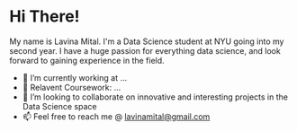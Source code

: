# Hi There!

My name is Lavina Mital. I'm a Data Science student at NYU going into my second year. I have a huge passion for everything data science, and look forward to gaining experience in the field.
- 👀 I’m currently working at ...
- 🌱 Relavent Coursework: ...
- 💞️ I’m looking to collaborate on innovative and interesting projects in the Data Science space
- 📫 Feel free to reach me @ lavinamital@gmail.com

<!---
lavinamital/lavinamital is a ✨ special ✨ repository because its `README.md` (this file) appears on your GitHub profile.
You can click the Preview link to take a look at your changes.
--->

